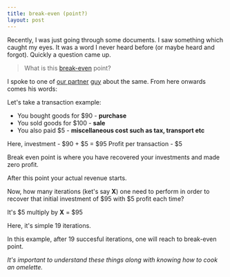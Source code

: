 ```yaml
---
title: break-even (point?)
layout: post
---
```


Recently, I was just going through some documents. I saw something which caught my eyes. It was a word I never heard before (or maybe heard and forgot). Quickly a question came up.

> What is this [break-even](http://www.inc.com/guides/2010/12/how-to-perform-a-break-even-analysis.html) point?

I spoke to one of [our partner](http://www.nextservices.com/become-a-partner) [guy](https://www.linkedin.com/in/duttaarup) about the same. From here onwards comes his words:

Let's take a transaction example:

 - You bought goods for $90 - **purchase**
 - You sold goods for $100 - **sale**
 - You also paid $5 - **miscellaneous cost such as tax, transport etc**

Here, investment - $90 + $5 = $95
Profit per transaction - $5

Break even point is where you have recovered your investments and made zero profit.

After this point your actual revenue starts.

Now, how many iterations (ket's say **X**) one need to perform in order to recover that initial investment of $95 with $5 profit each time?

It's $5 multiply by  **X** = $95

Here, it's simple 19 iterations.

In this example, after 19 succesful iterations, one will reach to break-even point.

*It's important to understand these things along with knowing how to cook an omelette.*